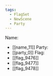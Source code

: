```yaml
---
tags:
  - FlagSet
  - NewScene
  - Party
---
```

Name:
- [[name_11]]
Party:
- [[party_0]]
Flag:
- [[flag_9476]]
- [[flag_9477]]
- [[flag_9478]]
